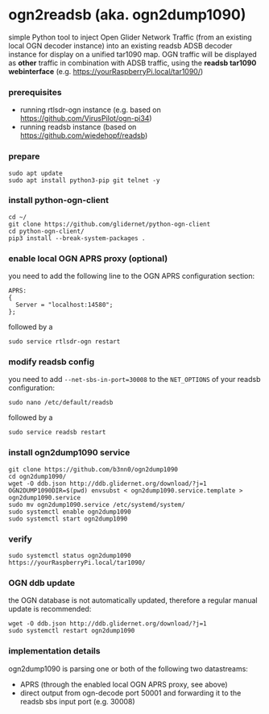 # ogn2readsb (aka. ogn2dump1090)
simple Python tool to inject Open Glider Network Traffic (from an existing local OGN decoder instance) into an existing readsb ADSB decoder instance for display on a unified tar1090 map. OGN traffic will be displayed as **other** traffic in combination with ADSB traffic, using the **readsb tar1090 webinterface** (e.g. https://yourRaspberryPi.local/tar1090/)

### prerequisites
- running rtlsdr-ogn instance (e.g. based on https://github.com/VirusPilot/ogn-pi34)
- running readsb instance (based on https://github.com/wiedehopf/readsb)

### prepare
```
sudo apt update
sudo apt install python3-pip git telnet -y
```

### install python-ogn-client
```
cd ~/
git clone https://github.com/glidernet/python-ogn-client
cd python-ogn-client/
pip3 install --break-system-packages .
```

### enable local OGN APRS proxy (optional)
you need to add the following line to the OGN APRS configuration section:
```
APRS:
{
  Server = "localhost:14580";
};
```
followed by a
```
sudo service rtlsdr-ogn restart
```

### modify readsb config
you need to add `--net-sbs-in-port=30008` to the `NET_OPTIONS` of your readsb configuration:
```
sudo nano /etc/default/readsb
```
followed by a
```
sudo service readsb restart
```

### install ogn2dump1090 service
```
git clone https://github.com/b3nn0/ogn2dump1090
cd ogn2dump1090/
wget -O ddb.json http://ddb.glidernet.org/download/?j=1
OGN2DUMP1090DIR=$(pwd) envsubst < ogn2dump1090.service.template > ogn2dump1090.service
sudo mv ogn2dump1090.service /etc/systemd/system/
sudo systemctl enable ogn2dump1090
sudo systemctl start ogn2dump1090
```

### verify
```
sudo systemctl status ogn2dump1090
https://yourRaspberryPi.local/tar1090/
```

### OGN ddb update
the OGN database is not automatically updated, therefore a regular manual update is recommended:
```
wget -O ddb.json http://ddb.glidernet.org/download/?j=1
sudo systemctl restart ogn2dump1090
```

### implementation details
ogn2dump1090 is parsing one or both of the following two datastreams:
- APRS (through the enabled local OGN APRS proxy, see above)
- direct output from ogn-decode port 50001
and forwarding it to the readsb sbs input port (e.g. 30008)
